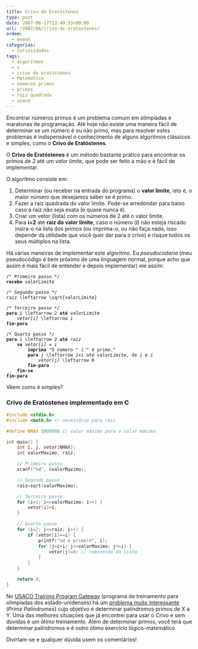 ```yaml
---
title: Crivo de Eratóstenes
type: post
date: 2007-06-17T13:40:53+00:00
url: /2007/06/crivo-de-eratostenes/
ordem:
  - eeenn
categorias:
  - Curiosidades
tags:
  - algoritmos
  - c
  - crivo de eratóstenes
  - Matemática
  - números primos
  - primos
  - raiz quadrada
  - usaco
---
```


Encontrar números primos é um problema comum em olimpíadas e maratonas de programação. Até hoje não existe uma maneira fácil de determinar se um número é ou não primo, mas para resolver estes problemas é indispensável o conhecimento de alguns algoritmos clássicos e simples, como o **Crivo de Eratóstenes**.

O **Crivo de Eratóstenes** é um método bastante prático para encontrar os primos de _2_ até um _valor limite_, que pode ser feito a mão e é fácil de implementar.

O algoritmo consiste em:

1. Determinar (ou receber na entrada do programa) o **valor limite**, isto é, o maior número que desejamos saber se é primo.
2. Fazer a raiz quadrada do valor limite. Pode-se arredondar para baixo caso a raiz não seja exata (e quase nunca é).
3. Criar um vetor (lista) com os números de 2 até o valor limite.
4. Para **i=2** até **raiz do valor limite**, caso o número (**i**) não esteja riscado insira-o na lista dos primos (ou imprima-o, ou não faça nada, isso depende da utilidade que você quer dar para o crivo) e risque todos os seus múltiplos na lista.

Há várias maneiras de implementar este algoritmo. Eu _pseudocodaria_ (meu pseudocódigo é bem próximo de uma linguagem normal, porque acho que assim é mais fácil de entender e depois implementar) ele assim:

<pre><code>/* Primeiro passo */
<strong>recebe</strong> valorLimite

/* Segundo passo */
raiz <span class="tex-render">\leftarrow</span> <span class="tex-render">\sqrt{valorLimite}</span>

/* Terceiro passo */
<strong>para</strong> <em>i</em> <span class="tex-render">\leftarrow</span> 2 <strong>até</strong> <em>valorLimite</em>
    <em>vetor[i]</em> <span class="tex-render">\leftarrow</span> <em>i</em>
<strong>fim-para</strong>

/* Quarto passo */
<strong>para</strong> <em>i</em> <span class="tex-render">\leftarrow</span> 2 <strong>até</strong> <em>raiz</em>
    <strong>se</strong> <em>vetor[i] = i</em>
        <strong>imprima</strong> "O número " <em>i</em> " é primo."
        <strong>para</strong> <em>j</em> <span class="tex-render">\leftarrow</span> <em>i+i</em> até <em>valorLimite</em>, de <em>i</em> e <em>i</em>
            <em>vetor[j]</em> <span class="tex-render">\leftarrow</span> 0
        <strong>fim-para</strong>
    <strong>fim-se</strong>
<strong>fim-para</strong></code></pre>

Vêem como é simples?

### Crivo de Eratóstenes implementado em C

```c
#include <stdio.h>
#include <math.h> // necessário para raiz

#define NMAX 1000000 // valor máximo para o valor máximo

int main() {
    int i, j, vetor[NMAX];
    int valorMaximo, raiz;

    // Primeiro passo
    scanf("%d", &valorMaximo);

    // Segundo passo
    raiz=sqrt(valorMaximo);

    // Terceiro passo
    for (i=2; i<=valorMaximo; i++) {
        vetor[i]=i;
    }

    // Quarto passo
    for (i=2; i<=raiz; i++) {
        if (vetor[i]==i) {
            printf("%d é primo!n", i);
            for (j=i+i; j<=valorMaximo; j+=i) {
                vetor[j]=0; // removendo da lista
            }
        }
    }

    return 0;
}
```

No [USACO Training Program Gateway][1] (programa de treinamento para olimpíadas dos estado-unidenses) há um [problema muito interessante][2] (_Prime Palindromes_) cujo objetivo é determinar palíndromos primos de X a Y. Uma das melhores situações que já encontrei para usar o Crivo e sem dúvidas é um ótimo treinamento. Além de determinar primos, você terá que determinar palíndromos e é outro ótimo exercício lógico-matemático.

Divirtam-se e qualquer dúvida usem os comentários!

[1]: http://train.usaco.org/usacogate
[2]: http://ace.delos.com/usacoanal2?a=8Z8Pqa7IVqm&S=pprime
